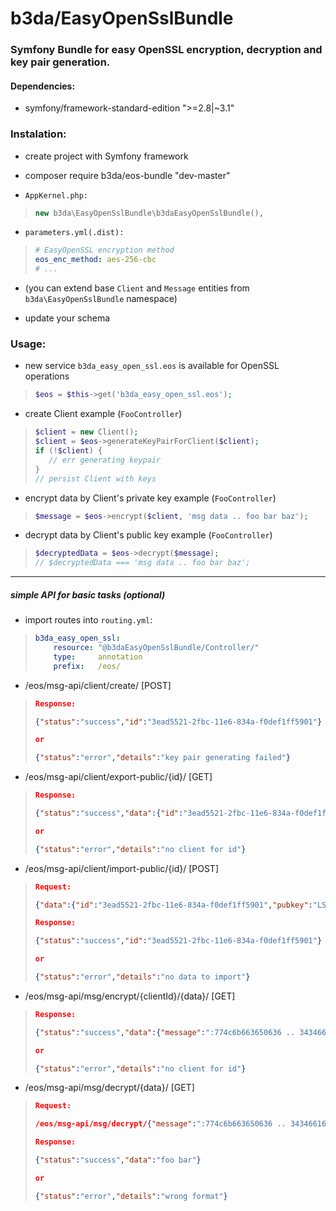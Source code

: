 # __b3da/EasyOpenSslBundle__

### __Symfony__ Bundle for easy __OpenSSL encryption, decryption and key pair generation.__


#### Dependencies:

* symfony/framework-standard-edition ">=2.8|~3.1"


### Instalation:

* create project with Symfony framework

* composer require b3da/eos-bundle "dev-master"

* `AppKernel.php:`
>```php
>new b3da\EasyOpenSslBundle\b3daEasyOpenSslBundle(),
>```

* `parameters.yml(.dist):`
>```yml
># EasyOpenSSL encryption method
>eos_enc_method: aes-256-cbc
># ...
>```

* (you can extend base `Client` and `Message` entities from `b3da\EasyOpenSslBundle` namespace)

* update your schema


### Usage:

* new service `b3da_easy_open_ssl.eos` is available for OpenSSL operations
>```php
>$eos = $this->get('b3da_easy_open_ssl.eos');
>```

* create Client example (`FooController`)
>```php
>$client = new Client();
>$client = $eos->generateKeyPairForClient($client);
>if (!$client) {
>    // err generating keypair
>}
>// persist Client with keys
>```

* encrypt data by Client's private key example (`FooController`)
>```php
>$message = $eos->encrypt($client, 'msg data .. foo bar baz');
>```

* decrypt data by Client's public key example (`FooController`)
>```php
>$decryptedData = $eos->decrypt($message);
>// $decryptedData === 'msg data .. foo bar baz';
>```

---

##### simple API for basic tasks (optional)

* import routes into `routing.yml`:
>```yaml
>b3da_easy_open_ssl:
>     resource: "@b3daEasyOpenSslBundle/Controller/"
>     type:     annotation
>     prefix:   /eos/
>```

* /eos/msg-api/client/create/ [POST]
>```json
>Response:
>
>{"status":"success","id":"3ead5521-2fbc-11e6-834a-f0def1ff5901"}
>
>or
>
>{"status":"error","details":"key pair generating failed"}
>```

* /eos/msg-api/client/export-public/{id}/ [GET]
>```json
>Response:
>
>{"status":"success","data":{"id":"3ead5521-2fbc-11e6-834a-f0def1ff5901","pubkey":"LS0tLS1CR .. S0tLQ=="}}
>
>or
>
>{"status":"error","details":"no client for id"}
>```

* /eos/msg-api/client/import-public/{id}/ [POST]
>```json
>Request:
>
>{"data":{"id":"3ead5521-2fbc-11e6-834a-f0def1ff5901","pubkey":"LS0tLS1CR .. S0tLQ=="}}
>
>Response:
>
>{"status":"success","id":"3ead5521-2fbc-11e6-834a-f0def1ff5901"}
>
>or
>
>{"status":"error","details":"no data to import"}
>```

* /eos/msg-api/msg/encrypt/{clientId}/{data}/ [GET]
>```json
>Response:
>
>{"status":"success","data":{"message":":774c6b663650636 .. 34346616f5901"}}
>
>or
>
>{"status":"error","details":"no client for id"}
>```

* /eos/msg-api/msg/decrypt/{data}/ [GET]
>```json
>Request:
>
>/eos/msg-api/msg/decrypt/{"message":":774c6b663650636 .. 34346616f5901"}/
>
>Response:
>
>{"status":"success","data":"foo bar"}
>
>or
>
>{"status":"error","details":"wrong format"}
>```